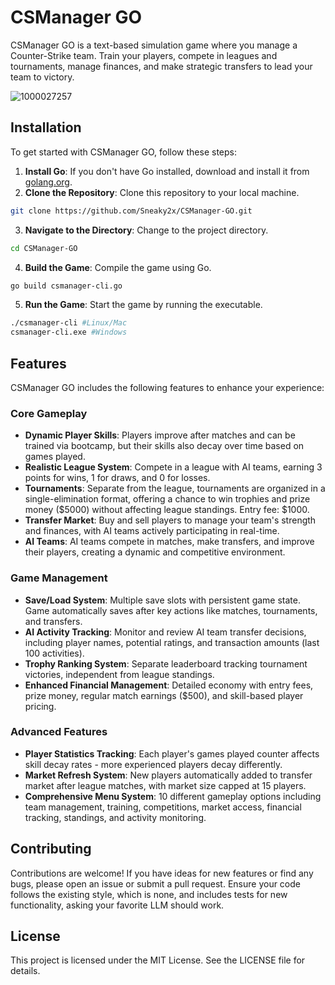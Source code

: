 # CSManager GO

CSManager GO is a text-based simulation game where you manage a Counter-Strike team. Train your players, compete in leagues and tournaments, manage finances, and make strategic transfers to lead your team to victory.

![1000027257](https://github.com/user-attachments/assets/98887c66-d026-47ac-ad10-ecc992f82f84)

## Installation

To get started with CSManager GO, follow these steps:

1. **Install Go**: If you don't have Go installed, download and install it from [golang.org](https://golang.org/dl/).
2. **Clone the Repository**: Clone this repository to your local machine.
```bash
git clone https://github.com/Sneaky2x/CSManager-GO.git
```
3. **Navigate to the Directory**: Change to the project directory.
```bash
cd CSManager-GO
```
4. **Build the Game**: Compile the game using Go.
```bash
go build csmanager-cli.go 
```
5. **Run the Game**: Start the game by running the executable.
```bash
./csmanager-cli #Linux/Mac
csmanager-cli.exe #Windows
```

## Features

CSManager GO includes the following features to enhance your experience:

### Core Gameplay
- **Dynamic Player Skills**: Players improve after matches and can be trained via bootcamp, but their skills also decay over time based on games played.
- **Realistic League System**: Compete in a league with AI teams, earning 3 points for wins, 1 for draws, and 0 for losses.
- **Tournaments**: Separate from the league, tournaments are organized in a single-elimination format, offering a chance to win trophies and prize money ($5000) without affecting league standings. Entry fee: $1000.
- **Transfer Market**: Buy and sell players to manage your team's strength and finances, with AI teams actively participating in real-time.
- **AI Teams**: AI teams compete in matches, make transfers, and improve their players, creating a dynamic and competitive environment.

### Game Management
- **Save/Load System**: Multiple save slots with persistent game state. Game automatically saves after key actions like matches, tournaments, and transfers.
- **AI Activity Tracking**: Monitor and review AI team transfer decisions, including player names, potential ratings, and transaction amounts (last 100 activities).
- **Trophy Ranking System**: Separate leaderboard tracking tournament victories, independent from league standings.
- **Enhanced Financial Management**: Detailed economy with entry fees, prize money, regular match earnings ($500), and skill-based player pricing.

### Advanced Features
- **Player Statistics Tracking**: Each player's games played counter affects skill decay rates - more experienced players decay differently.
- **Market Refresh System**: New players automatically added to transfer market after league matches, with market size capped at 15 players.
- **Comprehensive Menu System**: 10 different gameplay options including team management, training, competitions, market access, financial tracking, standings, and activity monitoring.

## Contributing

Contributions are welcome! If you have ideas for new features or find any bugs, please open an issue or submit a pull request. Ensure your code follows the existing style, which is none, and includes tests for new functionality, asking your favorite LLM should work.

## License

This project is licensed under the MIT License. See the LICENSE file for details.
